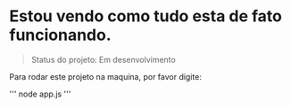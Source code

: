 # Estou vendo como tudo esta de fato funcionando.

> Status do projeto: Em desenvolvimento

Para rodar este projeto na maquina, por favor digite:

'''
node app.js
'''
